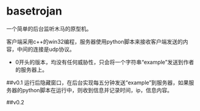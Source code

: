 # basetrojan
一个简单的后台监听木马的原型机。

客户端采用c++的win32编程，服务器使用python脚本来接收客户端发送的内容，中间的连接是udp协议。

* 0开头的版本，均没有任何威胁性，只会将一个字符串“example”发送到作者的服务器上。

##v0.1
运行后隐藏窗口，在后台实现每五分钟发送“example”到服务器，如果服务器的python脚本在运行中，则收到信息并记录时间，ip，信息内容。

##v0.2

